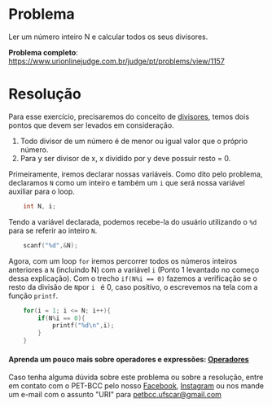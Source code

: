 # Problema

Ler um número inteiro N e calcular todos os seus divisores.

**Problema completo**: https://www.urionlinejudge.com.br/judge/pt/problems/view/1157

# Resolução

Para esse exercício, precisaremos do conceito de [divisores](https://mundoeducacao.uol.com.br/matematica/multiplos-divisores.htm), temos dois pontos que devem ser levados em consideração.

1. Todo divisor de um número é de menor ou igual valor que o próprio número.
2. Para y ser divisor de x, x dividido por y deve possuir resto = 0.

Primeiramente, iremos declarar nossas variáveis. Como dito pelo problema, declaramos `N` como um inteiro e também um `i` que será nossa variável auxiliar para o loop.

```c
    int N, i;
``` 

Tendo a variável declarada, podemos recebe-la do usuário utilizando o `%d` para se referir ao inteiro `N`.

```c
    scanf("%d",&N);
```

Agora, com um loop `for` iremos percorrer todos os números inteiros anteriores a `N` (incluindo N) com a variável `i` (Ponto 1 levantado no começo dessa explicação).
Com o trecho `if(N%i == 0)` fazemos a verificação se o resto da divisão de `N`por `i ` é 0, caso positivo, o escrevemos na tela com a função `printf`.

```c
    for(i = 1; i <= N; i++){
        if(N%i == 0){
            printf("%d\n",i);
        }
    }
```

#### Aprenda um pouco mais sobre operadores e expressões: [Operadores](https://pt.wikibooks.org/wiki/Programar_em_C/Operadores)

Caso tenha alguma dúvida sobre este problema ou sobre a resolução, entre em contato com o PET-BCC pelo nosso
[Facebook](https://www.facebook.com/petbcc/),
[Instagram](https://www.instagram.com/petbcc.ufscar/)
ou nos mande um e-mail com o assunto "URI" para  petbcc.ufscar@gmail.com